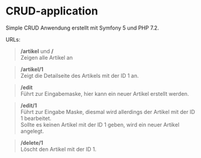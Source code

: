 # CRUD-application  
Simple CRUD Anwendung erstellt mit Symfony 5 und PHP 7.2.  
  
URLs:

> **/artikel** und **/**   
Zeigen alle Artikel an
   
> **/artikel/1**  
Zeigt die Detailseite des Artikels mit der ID 1 an.  

> **/edit**  
Führt zur Eingabemaske, hier kann ein neuer Artikel erstellt werden.  

> **/edit/1**   
Führt zur Eingabe Maske, diesmal wird allerdings der Artikel mit der ID 1 bearbeitet.  
Sollte es keinen Artikel mit der ID 1 geben, wird ein neuer Artikel angelegt.

> **/delete/1**   
Löscht den Artikel mit der ID 1. 

